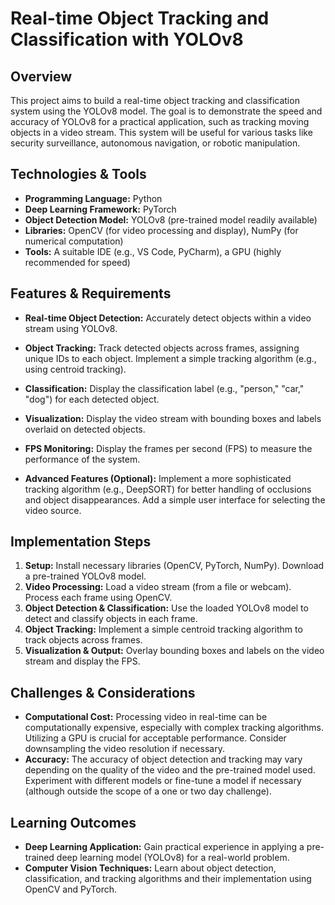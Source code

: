 # Real-time Object Tracking and Classification with YOLOv8

## Overview

This project aims to build a real-time object tracking and classification system using the YOLOv8 model.  The goal is to demonstrate the speed and accuracy of YOLOv8 for a practical application, such as tracking moving objects in a video stream.  This system will be useful for various tasks like security surveillance, autonomous navigation, or robotic manipulation.

## Technologies & Tools

- **Programming Language:** Python
- **Deep Learning Framework:** PyTorch
- **Object Detection Model:** YOLOv8 (pre-trained model readily available)
- **Libraries:** OpenCV (for video processing and display), NumPy (for numerical computation)
- **Tools:**  A suitable IDE (e.g., VS Code, PyCharm), a GPU (highly recommended for speed)

## Features & Requirements

- **Real-time Object Detection:**  Accurately detect objects within a video stream using YOLOv8.
- **Object Tracking:** Track detected objects across frames, assigning unique IDs to each object.  Implement a simple tracking algorithm (e.g., using centroid tracking).
- **Classification:**  Display the classification label (e.g., "person," "car," "dog") for each detected object.
- **Visualization:** Display the video stream with bounding boxes and labels overlaid on detected objects.
- **FPS Monitoring:**  Display the frames per second (FPS) to measure the performance of the system.

- **Advanced Features (Optional):** Implement a more sophisticated tracking algorithm (e.g., DeepSORT) for better handling of occlusions and object disappearances.  Add a simple user interface for selecting the video source.


## Implementation Steps

1. **Setup:** Install necessary libraries (OpenCV, PyTorch, NumPy). Download a pre-trained YOLOv8 model.
2. **Video Processing:** Load a video stream (from a file or webcam). Process each frame using OpenCV.
3. **Object Detection & Classification:**  Use the loaded YOLOv8 model to detect and classify objects in each frame.
4. **Object Tracking:** Implement a simple centroid tracking algorithm to track objects across frames.
5. **Visualization & Output:** Overlay bounding boxes and labels on the video stream and display the FPS.


## Challenges & Considerations

- **Computational Cost:** Processing video in real-time can be computationally expensive, especially with complex tracking algorithms. Utilizing a GPU is crucial for acceptable performance.  Consider downsampling the video resolution if necessary.
- **Accuracy:** The accuracy of object detection and tracking may vary depending on the quality of the video and the pre-trained model used. Experiment with different models or fine-tune a model if necessary (although outside the scope of a one or two day challenge).


## Learning Outcomes

- **Deep Learning Application:** Gain practical experience in applying a pre-trained deep learning model (YOLOv8) for a real-world problem.
- **Computer Vision Techniques:** Learn about object detection, classification, and tracking algorithms and their implementation using OpenCV and PyTorch.

